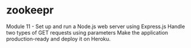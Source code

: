 # zookeepr
Module 11 - Set up and run a Node.js web server using Express.js  Handle two types of GET requests using parameters  Make the application production-ready and deploy it on Heroku.
